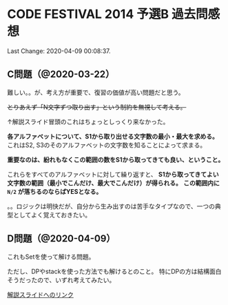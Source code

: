 # CODE FESTIVAL 2014 予選B 過去問感想

Last Change: 2020-04-09 00:08:37.

## C問題（@2020-03-22）

難しい。。が、考え方が重要で、復習の価値が高い問題だと思う。

~~とりあえず「N文字ずつ取り出す」という制約を無視して考える。~~

↑解説スライド冒頭のこれはちょっとしっくり来なかった。

**各アルファベットについて、S1から取り出せる文字数の最小・最大を求める。**
これはS2, S3のそのアルファベットの文字数を知ることによって求まる。

**重要なのは、紛れもなくこの範囲の数をS1から取ってきても良い、ということ。**

これらをすべてのアルファベットに対して繰り返すと、
**S1から取ってきてよい文字数の範囲（最小でこんだけ、最大でこんだけ）が得られる。**
**この範囲内に `N/2` が落ちるのならばYESとなる。**

。。ロジックは明快だが、自分から生み出すのは苦手なタイプなので、一つの典型としてよく覚えておきたい。

## D問題（@2020-04-09）

これもSetを使って解ける問題。

ただし、DPやstackを使った方法でも解けるとのこと。
特にDPの方は結構面白そうだったので、いずれ考えてみたい。

[解説スライドへのリンク](https://www.slideshare.net/chokudai/codefestival2014qual-b)

